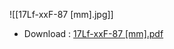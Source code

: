 ![[17Lf-xxF-87 [mm].jpg]]
- Download : [17Lf-xxF-87 [mm].pdf](https://github.com/mightyZap1/eManual/blob/main/Actuator/Mini%2017Lf/img/17Lf-xxF-87%20%5Bmm%5D.pdf)

